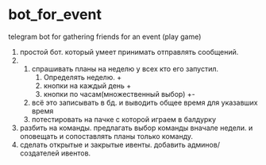 # bot_for_event
telegram bot for gathering friends for an event (play game)

1. простой бот. который умеет принимать отправлять сообщений.
2. 
   1. спрашивать планы на неделю у всех кто его запустил. 
      1. Определять неделю. +
      2. кнопки на каждый день +
      3. кнопки по часам(множественный выбор) +-
   2. всё это записывать в бд. и выводить общее время для указавших время
   3. потестировать на пачке с которой играем в балдурку
3. разбить на команды. предлагать выбор команды вначале недели. и оповещать и сопоставлять планы только команду.
4. сделать открытые и закрытые ивенты. добавить админов/создателей ивентов.

